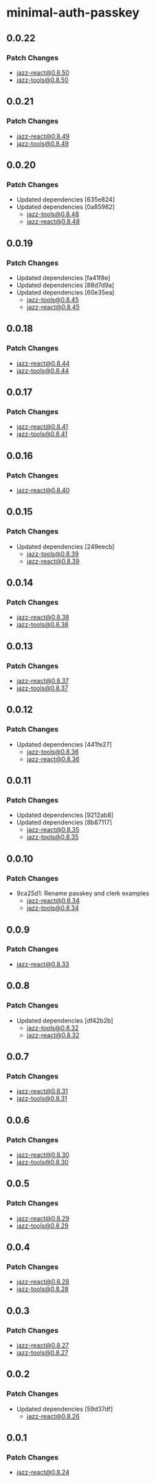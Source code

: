 # minimal-auth-passkey

## 0.0.22

### Patch Changes

- jazz-react@0.8.50
- jazz-tools@0.8.50

## 0.0.21

### Patch Changes

- jazz-react@0.8.49
- jazz-tools@0.8.49

## 0.0.20

### Patch Changes

- Updated dependencies [635e824]
- Updated dependencies [0a85982]
  - jazz-tools@0.8.48
  - jazz-react@0.8.48

## 0.0.19

### Patch Changes

- Updated dependencies [fa41f8e]
- Updated dependencies [88d7d9a]
- Updated dependencies [60e35ea]
  - jazz-tools@0.8.45
  - jazz-react@0.8.45

## 0.0.18

### Patch Changes

- jazz-react@0.8.44
- jazz-tools@0.8.44

## 0.0.17

### Patch Changes

- jazz-react@0.8.41
- jazz-tools@0.8.41

## 0.0.16

### Patch Changes

- jazz-react@0.8.40

## 0.0.15

### Patch Changes

- Updated dependencies [249eecb]
  - jazz-tools@0.8.39
  - jazz-react@0.8.39

## 0.0.14

### Patch Changes

- jazz-react@0.8.38
- jazz-tools@0.8.38

## 0.0.13

### Patch Changes

- jazz-react@0.8.37
- jazz-tools@0.8.37

## 0.0.12

### Patch Changes

- Updated dependencies [441fe27]
  - jazz-tools@0.8.36
  - jazz-react@0.8.36

## 0.0.11

### Patch Changes

- Updated dependencies [9212ab8]
- Updated dependencies [8b87117]
  - jazz-react@0.8.35
  - jazz-tools@0.8.35

## 0.0.10

### Patch Changes

- 9ca25d1: Rename passkey and clerk examples
  - jazz-react@0.8.34
  - jazz-tools@0.8.34

## 0.0.9

### Patch Changes

- jazz-react@0.8.33

## 0.0.8

### Patch Changes

- Updated dependencies [df42b2b]
  - jazz-tools@0.8.32
  - jazz-react@0.8.32

## 0.0.7

### Patch Changes

- jazz-react@0.8.31
- jazz-tools@0.8.31

## 0.0.6

### Patch Changes

- jazz-react@0.8.30
- jazz-tools@0.8.30

## 0.0.5

### Patch Changes

- jazz-react@0.8.29
- jazz-tools@0.8.29

## 0.0.4

### Patch Changes

- jazz-react@0.8.28
- jazz-tools@0.8.28

## 0.0.3

### Patch Changes

- jazz-react@0.8.27
- jazz-tools@0.8.27

## 0.0.2

### Patch Changes

- Updated dependencies [59d37df]
  - jazz-react@0.8.26

## 0.0.1

### Patch Changes

- jazz-react@0.8.24
